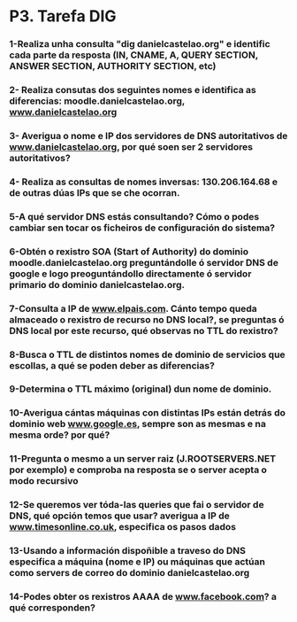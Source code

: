 # P3. Tarefa DIG


### 1-Realiza unha consulta "dig danielcastelao.org" e identific cada parte da resposta (IN, CNAME, A, QUERY SECTION, ANSWER SECTION, AUTHORITY SECTION, etc)
### 2- Realiza consutas dos seguintes nomes e identifica as diferencias: moodle.danielcastelao.org, www.danielcastelao.org  
### 3- Averigua o nome e IP dos servidores de DNS autoritativos de www.danielcastelao.org, por qué soen ser 2 servidores autoritativos?

### 4- Realiza as consultas de nomes inversas: 130.206.164.68 e de outras dúas IPs que se che ocorran.

### 5-A qué servidor DNS estás consultando? Cómo o podes cambiar sen tocar os ficheiros de configuración do sistema?

### 6-Obtén o rexistro SOA (Start of Authority) do dominio  moodle.danielcastelao.org preguntándolle ó servidor DNS de google e logo preoguntándollo directamente ó servidor primario do dominio danielcastelao.org. 

### 7-Consulta a IP de www.elpais.com. Cánto tempo queda almaceado o rexistro de recurso no DNS local?, se preguntas ó DNS local por este recurso, qué observas no TTL do rexistro?
### 8-Busca o TTL de distintos nomes de dominio de servicios que escollas, a qué se poden deber as diferencias?

### 9-Determina o TTL máximo (original) dun nome de dominio.
### 10-Averigua cántas máquinas con distintas IPs están detrás do dominio web www.google.es, sempre son as mesmas e na mesma orde? por qué?

### 11-Pregunta o mesmo a un server raiz (J.ROOTSERVERS.NET por exemplo) e comproba na resposta se o server acepta o modo recursivo
### 12-Se queremos ver tóda-las queries que fai o servidor de DNS, qué opción temos que usar? averigua a IP de www.timesonline.co.uk, especifica os pasos dados
### 13-Usando a información dispoñible a traveso do DNS especifica a máquina (nome e IP) ou máquinas que actúan como servers de correo do dominio danielcastelao.org
### 14-Podes obter os rexistros AAAA de www.facebook.com? a qué corresponden?
